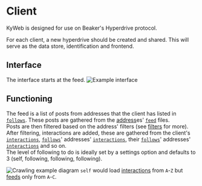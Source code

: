 # Client
KyWeb is designed for use on Beaker's Hyperdrive protocol.

For each client, a new hyperdrive should be created and shared. This will serve as the data store, identification and frontend.

## Interface
The interface starts at the feed.
![Example interface](https://lh3.googleusercontent.com/pw/ACtC-3cyROD5kQIlZ312SwE1eUzXQqVSdRP0KrDoyh70HiUuvGUvUI6p4FkeV0jvWmIQM-tQGnxAFrhrePNgOpnNYaUM0G6x00CUGsMF6xPSu8Nh49EUZwDcnUUbPqMvXQKcaGauNJhr7VWyD3X53pwrZskRVg=w1272-h937-no?authuser=0)

## Functioning
The feed is a list of posts from addresses that the client has listed in [`follows`](follows.md). These posts are gathered from the [address](adress.md)es' [`feed`](feed.md) files.  
Posts are then filtered based on the address' filters (see [filters](filters.md) for more).  
After filtering, interactions are added, these are gathered from the client's [`interactions`](interactions.md), [`follows`](follows.md)' addresses' [`interactions`](interactions.md), their [`follows`](follows.md)' addresses' [`interactions`](interactions.md) and so on.  
The level of following to do is ideally set by a settings option and defaults to 3 (self, following, following, following).  

![Crawling example diagram](https://lh3.googleusercontent.com/pw/ACtC-3dIRO7vqORVtKok-LkgbemfzOLcYzOsLAp7x-7MfkyLan-vTMZ7b-2vFjOfnoEnMk1xDZ7EbVw6sW-VVCgPy9qaUkAaqx0fRe4tSJYmEQYx1sbkbsT-M20quRBw9hO-e2CQu_7u44UnJudXr9qXB91Diw=w1480-h436-no?authuser=0)
`self` would load [interactions](interactions.md) from `A`-`Z` but [feeds](feeds.md) only from `A`-`C`.
<!--stackedit_data:
eyJkaXNjdXNzaW9ucyI6eyJqTU1CWEJlTzhSZld2ZVV2Ijp7In
N0YXJ0IjoxMTgxLCJlbmQiOjE0MzAsInRleHQiOiIhW0NyYXds
aW5nIGV4YW1wbGUgZGlhZ3JhbV0oaHR0cHM6Ly9saDMuZ29vZ2
xldXNlcmNvbnRlbnQuY29tL3B3L0FDdEMtM2RJUk83dnFP4oCm
In19LCJjb21tZW50cyI6eyJnbzFIcEpJRFRtUm9qSXB3Ijp7Im
Rpc2N1c3Npb25JZCI6ImpNTUJYQmVPOFJmV3ZlVXYiLCJzdWIi
OiJnaDoxMjU4ODg5NCIsInRleHQiOiJncmFwaCBURDsgc2VsZi
0tPkE7IHNlbGYtLT5COyBzZWxmLS0+QzsgQS0tPkQ7IEEtLT5F
OyBCLS0+RjsgQi0tPkc7IEMtLT5IOyBDLS0+STsgQy0tPko7IE
QtLT5LOyBELS0+TDsgRC0tPk07IEUtLT5OOyBFLS0+TzsgRi0t
PlA7IEYtLT5ROyBGLS0+UjsgRy0tPlM7IEctLT5UOyBILS0+VT
sgSC0tPlY7IEktLT5XOyBJLS0+WDsgSi0tPlk7IEotLT5aOyIs
ImNyZWF0ZWQiOjE2MDExMjIwNDk0MDR9fSwiaGlzdG9yeSI6Wz
EzMzk2OTQzOTcsMTAzNDQ5MjE3OCw3NDE2MjI3OCwtMTUxODky
MjE3NywtMTkxNjU0MTI4OSwtNzY4MDg4MDYsLTE1NjE1ODA4NT
RdfQ==
-->